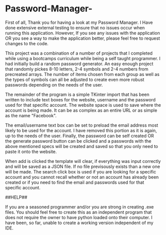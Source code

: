 # Password-Manager-

First of all, Thank you for having a look at my Password Manager. 
I Have done extensive external testing to ensure that no issues occur when running this application. However, If you see any issues with the application OR you see a way to make the application better, please feel free to request changes to the code. 

This project was a combination of a number of projects that I completed while using a bootcamps curriculum while being a self taught programmer. 
I had initially build a random password generator. An easy enough project that randomly pickes 8-10 letters, 2-4 symbols and 2-4 numbers from precreated arrays. 
The number of items chosen from each group as well as the types of symbols can all be adjusted to create even more robust passwords depending on the needs of the user. 

The remainder of the program is a simple TKinter import that has been written to include text boxes for the website, username and the password used for that specific account. The website space is used to save where the account is being made. It can be as complex as an entire URL or as simple as the name "Facebook".

The email/username text box can be set to preload the email address most likely to be used for the account. I have removed this portion as it is again, up to the needs of the user. Finally, the password can be self created OR the generate password button can be clicked and a passwords with the above mentioned specs will be created and saved so that you only need to paste it onto the website. 

When add is clicked the template will clear, if everything was input correctly and will be saved as a JSON file. If no file previsously exists than a new one will be made. The search click box is used if you are looking for a specific account and you cannot recall whether or not an account has already been created or if you need to find the email and passwords used for that specific account. 

##HELP## 

If you are a seasoned programmer and/or you are strong in creating .exe files. You should feel free to create this as an independent program that does not require the owner to have python loaded onto their computer. I have been, so far, unable to create a working version independent of my IDE. 
